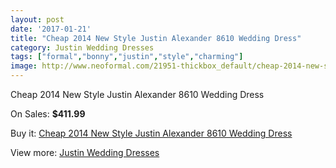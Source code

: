 ```yaml
---
layout: post
date: '2017-01-21'
title: "Cheap 2014 New Style Justin Alexander 8610 Wedding Dress"
category: Justin Wedding Dresses
tags: ["formal","bonny","justin","style","charming"]
image: http://www.neoformal.com/21951-thickbox_default/cheap-2014-new-style-justin-alexander-8610-wedding-dress.jpg
---
```

Cheap 2014 New Style Justin Alexander 8610 Wedding Dress

On Sales: **$411.99**
<a href="https://www.neoformal.com/en/justin-wedding-dresses-2014/7184-cheap-2014-new-style-justin-alexander-8610-wedding-dress.html"><amp-img layout="responsive" width="600" height="600" src="//www.neoformal.com/21951-thickbox_default/cheap-2014-new-style-justin-alexander-8610-wedding-dress.jpg" alt="Cheap 2014 New Style Justin Alexander 8610 Wedding Dress 0" /></a>
<a href="https://www.neoformal.com/en/justin-wedding-dresses-2014/7184-cheap-2014-new-style-justin-alexander-8610-wedding-dress.html"><amp-img layout="responsive" width="600" height="600" src="//www.neoformal.com/21952-thickbox_default/cheap-2014-new-style-justin-alexander-8610-wedding-dress.jpg" alt="Cheap 2014 New Style Justin Alexander 8610 Wedding Dress 1" /></a>

Buy it: [Cheap 2014 New Style Justin Alexander 8610 Wedding Dress](https://www.neoformal.com/en/justin-wedding-dresses-2014/7184-cheap-2014-new-style-justin-alexander-8610-wedding-dress.html "Cheap 2014 New Style Justin Alexander 8610 Wedding Dress")

View more: [Justin Wedding Dresses](https://www.neoformal.com/en/112-justin-wedding-dresses-2014 "Justin Wedding Dresses")